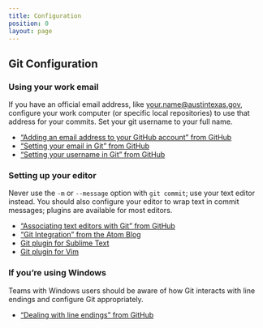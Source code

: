 ```yaml
---
title: Configuration
position: 0
layout: page
---
```


## Git Configuration

### Using your work email

If you have an official email address, like your.name@austintexas.gov, configure your work computer (or specific local repositories) to use that address for your commits. Set your git username to your full name.

* [“Adding an email address to your GitHub account” from GitHub](https://help.github.com/articles/adding-an-email-address-to-your-github-account/)
* [“Setting your email in Git” from GitHub](https://help.github.com/articles/setting-your-email-in-git/)
* [“Setting your username in Git” from GitHub](https://help.github.com/articles/setting-your-username-in-git/)

### Setting up your editor

Never use the `-m` or `--message` option with `git commit`; use your text editor instead. You should also configure your editor to wrap text in commit messages; plugins are available for most editors.

* [“Associating text editors with Git” from GitHub](https://help.github.com/articles/associating-text-editors-with-git/)
* [“Git Integration” from the Atom Blog](http://blog.atom.io/2014/03/13/git-integration.html)
* [Git plugin for Sublime Text](https://github.com/kemayo/sublime-text-git)
* [Git plugin for Vim](https://github.com/tpope/vim-git)

### If you’re using Windows

Teams with Windows users should be aware of how Git interacts with line endings and configure Git appropriately.

* [“Dealing with line endings” from GitHub](https://help.github.com/articles/dealing-with-line-endings/)
